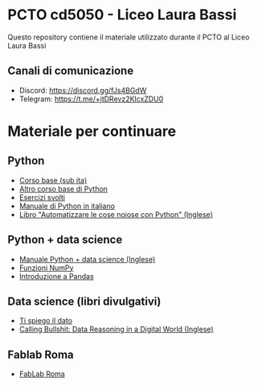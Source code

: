# PCTO cd5050 - Liceo Laura Bassi

Questo repository contiene il materiale utilizzato durante il PCTO al Liceo Laura Bassi

## Canali di comunicazione
- Discord: https://discord.gg/fJs4BGdW
- Telegram: https://t.me/+jtDRevz2KIcxZDU0

# Materiale per continuare

## Python
- [Corso base (sub ita)](https://www.coursera.org/learn/python)
- [Altro corso base di Python](https://www.programmareinpython.it/video-corso-python-base/)
- [Esercizi svolti](https://www.programmareinpython.it/esercizi-python/)
- [Manuale di Python in italiano](https://github.com/AllenDowney/ThinkPythonItalian/blob/master/thinkpython_italian.pdf)
- [Libro "Automatizzare le cose noiose con Python" (Inglese)](https://automatetheboringstuff.com/)

## Python + data science
- [Manuale Python + data science (Inglese)](https://www.amazon.it/Introduzione-linformatica-science-Contenuto-digitale/dp/8891915920/ref=sr_1_1?__mk_it_IT=%C3%85M%C3%85%C5%BD%C3%95%C3%91&crid=238BH0OFP7CSW&keywords=deitel+python+italiano&qid=1644189095&s=digital-text&sprefix=deitel+python+italiano%2Cdigital-text%2C94&sr=1-1-catcorr)
- [Funzioni NumPy](https://numpy.org/doc/stable/reference/routines.math.html)
- [Introduzione a Pandas](https://www.html.it/pag/402840/pandas-series-dataframe/)

## Data science (libri divulgativi)
- [Ti spiego il dato](https://www.lafeltrinelli.it/ti-spiego-dato-libro-donata-columbro/e/9788885546264?gclid_EAIaIQobChMI3ozc-5rs9QIVls13Ch0r2QGVEAAYASAAEgItKPD_BwE&awaid=9507&gclid=EAIaIQobChMI3ozc-5rs9QIVls13Ch0r2QGVEAAYASAAEgItKPD_BwE)
- [Calling Bullshit: Data Reasoning in a Digital World (Inglese)](https://www.callingbullshit.org/)


## Fablab Roma
- [FabLab Roma](https://www.fablabroma.it/on/)
